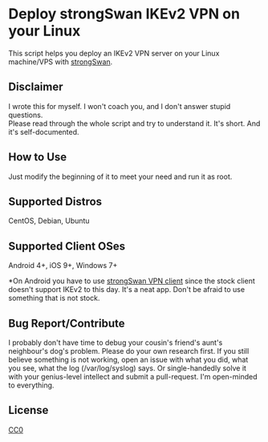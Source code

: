 # Deploy strongSwan IKEv2 VPN on your Linux

This script helps you deploy an IKEv2 VPN server on your Linux machine/VPS with [strongSwan](http://strongswan.org/).

## Disclaimer

I wrote this for myself. I won't coach you, and I don't answer stupid questions.  
Please read through the whole script and try to understand it. It's short. And it's self-documented.

## How to Use

Just modify the beginning of it to meet your need and run it as root.

## Supported Distros
CentOS, Debian, Ubuntu

## Supported Client OSes
Android 4+, iOS 9+, Windows 7+

\*On Android you have to use [strongSwan VPN client](https://play.google.com/store/apps/details?id=org.strongswan.android)
since the stock client doesn't support IKEv2 to this day. It's a neat app. Don't be afraid to use something that is not stock.

## Bug Report/Contribute

I probably don't have time to debug your cousin's friend's aunt's neighbour's dog's problem. Please do your own research first.
If you still believe something is not working, open an issue with what you did, what you see, what the log (/var/log/syslog) says.
Or single-handedly solve it with your genius-level intellect and submit a pull-request. I'm open-minded to everything.

## License

[CC0](https://creativecommons.org/publicdomain/zero/1.0/)

